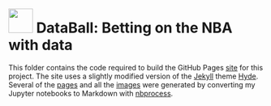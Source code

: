 # <img src="assets/icons/favicon.ico" width="48"> DataBall: Betting on the NBA with data

This folder contains the code required to build the GitHub Pages [site](https://klane.github.io/databall/) for this project. The site uses a slightly modified version of the [Jekyll](http://jekyllrb.com) theme [Hyde](https://github.com/poole/hyde). Several of the [pages](https://github.com/klane/databall/tree/master/docs/_pages) and all the [images](https://github.com/klane/databall/tree/master/docs/assets/images) were generated by converting my Jupyter notebooks to Markdown with [nbprocess](https://github.com/klane/databall/tree/master/nbprocess).
